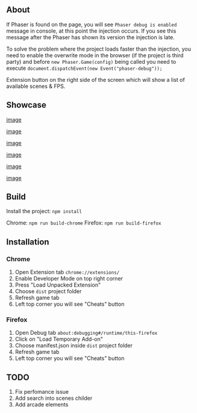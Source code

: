 ## About

If Phaser is found on the page, you will see `Phaser debug is enabled` message in console, at this point
the injection occurs. If you see this message after the Phaser has shown its version the injection is late.

To solve the problem where the project loads faster than the injection, you need to enable the overwrite
mode in the browser (if the project is third party) and before `new Phaser.Game(config)` being called you
need to execute `document.dispatchEvent(new Event("phaser-debug"));`

Extension button on the right side of the screen which will show a list of available scenes & FPS.

## Showcase

[image](./readme/chrome_1Rg0EENWSP.png)

[image](./readme/chrome_86qPcCaOnH.png)

[image](./readme/chrome_pusI5JVAiJ.png)

[image](./readme/chrome_ST3AHGqiV8.png)

[image](./readme/chrome_U0ADmIqujz.png)

[image](./readme/chrome_XyvcK5kfX1.png)


## Build

Install the project: `npm install`

Chrome: `npm run build-chrome`
Firefox: `npm run build-firefox`

## Installation

### Chrome

1. Open Extension tab `chrome://extensions/`
2. Enable Developer Mode on top right corner
3. Press "Load Unpacked Extension"
4. Choose `dist` project folder
5. Refresh game tab
6. Left top corner you will see "Cheats" button

### Firefox

1. Open Debug tab `about:debugging#/runtime/this-firefox`
2. Click on "Load Temporary Add-on"
3. Choose manifest.json inside `dist` project folder
4. Refresh game tab
5. Left top corner you will see "Cheats" button

## TODO

1. Fix perfomance issue
2. Add search into scenes childer
3. Add arcade elements
